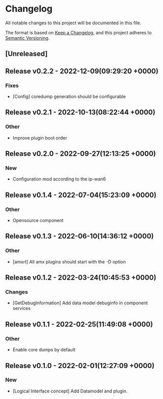 # Changelog

All notable changes to this project will be documented in this file.

The format is based on [Keep a Changelog](https://keepachangelog.com/en/1.0.0/),
and this project adheres to [Semantic Versioning](https://semver.org/spec/v2.0.0.html).

## [Unreleased]


## Release v0.2.2 - 2022-12-09(09:29:20 +0000)

### Fixes

- [Config] coredump generation should be configurable

## Release v0.2.1 - 2022-10-13(08:22:44 +0000)

### Other

- Improve plugin boot order

## Release v0.2.0 - 2022-09-27(12:13:25 +0000)

### New

- Configuration mod according to the ip-wan6

## Release v0.1.4 - 2022-07-04(15:23:09 +0000)

### Other

- Opensource component

## Release v0.1.3 - 2022-06-10(14:36:12 +0000)

### Other

- [amxrt] All amx plugins should start with the -D option

## Release v0.1.2 - 2022-03-24(10:45:53 +0000)

### Changes

- [GetDebugInformation] Add data model debuginfo in component services

## Release v0.1.1 - 2022-02-25(11:49:08 +0000)

### Other

- Enable core dumps by default

## Release v0.1.0 - 2022-02-01(12:27:09 +0000)

### New

- [Logical Interface concept] Add Datamodel and plugin.

